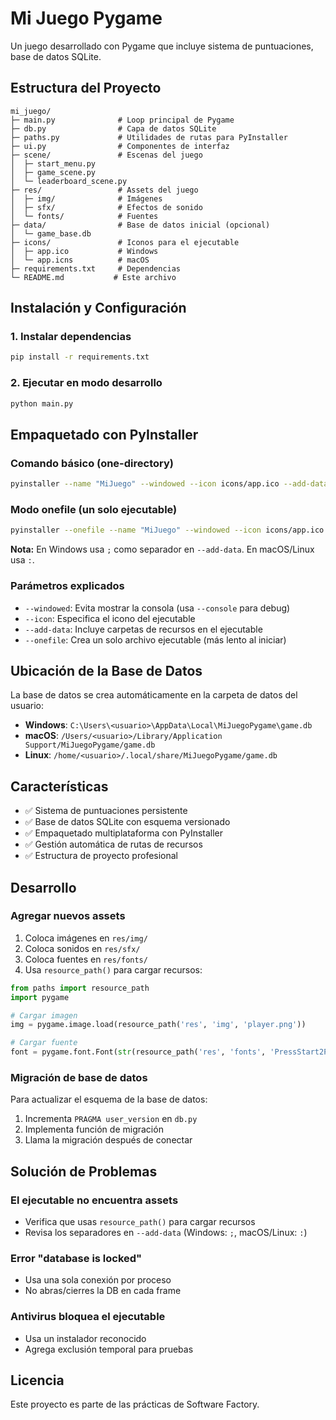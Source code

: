 # Mi Juego Pygame

Un juego desarrollado con Pygame que incluye sistema de puntuaciones, base de datos SQLite.

## Estructura del Proyecto

```
mi_juego/
├─ main.py              # Loop principal de Pygame
├─ db.py                # Capa de datos SQLite
├─ paths.py             # Utilidades de rutas para PyInstaller
├─ ui.py                # Componentes de interfaz
├─ scene/               # Escenas del juego
│  ├─ start_menu.py
│  ├─ game_scene.py
│  └─ leaderboard_scene.py
├─ res/                 # Assets del juego
│  ├─ img/              # Imágenes
│  ├─ sfx/              # Efectos de sonido
│  └─ fonts/            # Fuentes
├─ data/                # Base de datos inicial (opcional)
│  └─ game_base.db
├─ icons/               # Iconos para el ejecutable
│  ├─ app.ico           # Windows
│  └─ app.icns          # macOS
├─ requirements.txt     # Dependencias
└─ README.md           # Este archivo
```

## Instalación y Configuración

### 1. Instalar dependencias

```bash
pip install -r requirements.txt
```

### 2. Ejecutar en modo desarrollo

```bash
python main.py
```

## Empaquetado con PyInstaller

### Comando básico (one-directory)

```bash
pyinstaller --name "MiJuego" --windowed --icon icons/app.ico --add-data "res;res" --add-data "data;data" main.py
```

### Modo onefile (un solo ejecutable)

```bash
pyinstaller --onefile --name "MiJuego" --windowed --icon icons/app.ico --add-data "res;res" --add-data "data;data" main.py
```

**Nota:** En Windows usa `;` como separador en `--add-data`. En macOS/Linux usa `:`.

### Parámetros explicados

- `--windowed`: Evita mostrar la consola (usa `--console` para debug)
- `--icon`: Especifica el icono del ejecutable
- `--add-data`: Incluye carpetas de recursos en el ejecutable
- `--onefile`: Crea un solo archivo ejecutable (más lento al iniciar)

## Ubicación de la Base de Datos

La base de datos se crea automáticamente en la carpeta de datos del usuario:

- **Windows**: `C:\Users\<usuario>\AppData\Local\MiJuegoPygame\game.db`
- **macOS**: `/Users/<usuario>/Library/Application Support/MiJuegoPygame/game.db`
- **Linux**: `/home/<usuario>/.local/share/MiJuegoPygame/game.db`

## Características

- ✅ Sistema de puntuaciones persistente
- ✅ Base de datos SQLite con esquema versionado
- ✅ Empaquetado multiplataforma con PyInstaller
- ✅ Gestión automática de rutas de recursos
- ✅ Estructura de proyecto profesional

## Desarrollo

### Agregar nuevos assets

1. Coloca imágenes en `res/img/`
2. Coloca sonidos en `res/sfx/`
3. Coloca fuentes en `res/fonts/`
4. Usa `resource_path()` para cargar recursos:

```python
from paths import resource_path
import pygame

# Cargar imagen
img = pygame.image.load(resource_path('res', 'img', 'player.png'))

# Cargar fuente
font = pygame.font.Font(str(resource_path('res', 'fonts', 'PressStart2P.ttf')), 24)
```

### Migración de base de datos

Para actualizar el esquema de la base de datos:

1. Incrementa `PRAGMA user_version` en `db.py`
2. Implementa función de migración
3. Llama la migración después de conectar

## Solución de Problemas

### El ejecutable no encuentra assets
- Verifica que usas `resource_path()` para cargar recursos
- Revisa los separadores en `--add-data` (Windows: `;`, macOS/Linux: `:`)

### Error "database is locked"
- Usa una sola conexión por proceso
- No abras/cierres la DB en cada frame

### Antivirus bloquea el ejecutable
- Usa un instalador reconocido
- Agrega exclusión temporal para pruebas

## Licencia

Este proyecto es parte de las prácticas de Software Factory.
